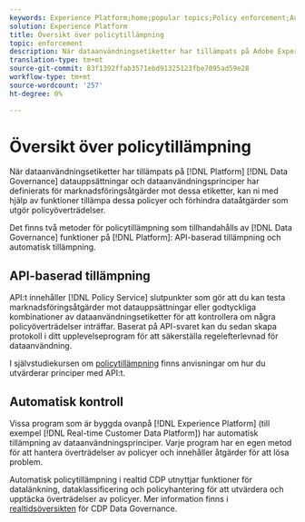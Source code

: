 ```yaml
---
keywords: Experience Platform;home;popular topics;Policy enforcement;Automatic enforcement;API-based enforcement;data governance
solution: Experience Platform
title: Översikt över policytillämpning
topic: enforcement
description: När dataanvändningsetiketter har tillämpats på Adobe Experience Platform datauppsättningar, och dataanvändningspolicyer har definierats för marknadsföringsåtgärder mot dessa etiketter, kan ni med datastyrningsfunktionerna tillämpa dessa policyer och förhindra dataåtgärder som utgör policyöverträdelser. Det finns två metoder för policytillämpning som tillhandahålls av datastyrningsfunktioner på plattformen, API-baserad tillämpning och automatisk tillämpning.
translation-type: tm+mt
source-git-commit: 83f1392ffab3571ebd91325123fbe7095ad59e28
workflow-type: tm+mt
source-wordcount: '257'
ht-degree: 0%

---
```



# Översikt över policytillämpning

När dataanvändningsetiketter har tillämpats på [!DNL Platform] [!DNL Data Governance] datauppsättningar och dataanvändningsprinciper har definierats för marknadsföringsåtgärder mot dessa etiketter, kan ni med hjälp av funktioner tillämpa dessa policyer och förhindra dataåtgärder som utgör policyöverträdelser.

Det finns två metoder för policytillämpning som tillhandahålls av [!DNL Data Governance] funktioner på [!DNL Platform]: API-baserad tillämpning och automatisk tillämpning.

## API-baserad tillämpning

API:t innehåller [!DNL Policy Service] slutpunkter som gör att du kan testa marknadsföringsåtgärder mot datauppsättningar eller godtyckliga kombinationer av dataanvändningsetiketter för att kontrollera om några policyöverträdelser inträffar. Baserat på API-svaret kan du sedan skapa protokoll i ditt upplevelseprogram för att säkerställa regelefterlevnad för dataanvändning.

I självstudiekursen om [policytillämpning](api-enforcement.md) finns anvisningar om hur du utvärderar principer med API:t.

## Automatisk kontroll

Vissa program som är byggda ovanpå [!DNL Experience Platform] (till exempel [!DNL Real-time Customer Data Platform]) har automatisk tillämpning av dataanvändningsprinciper. Varje program har en egen metod för att hantera överträdelser av policyer och innehåller åtgärder för att lösa problem.

Automatisk policytillämpning i realtid CDP utnyttjar funktioner för datalänkning, dataklassificering och policyhantering för att utvärdera och upptäcka överträdelser av policyer. Mer information finns i [realtidsöversikten](../../rtcdp/privacy/data-governance-overview.md#enforce-data-usage-compliance) för CDP Data Governance.